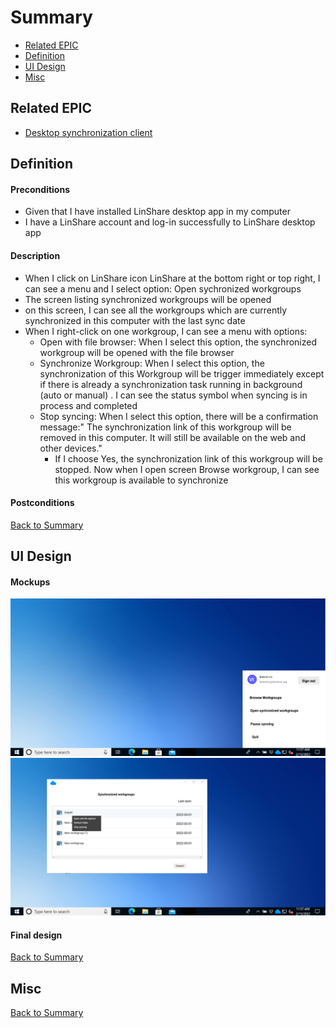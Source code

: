 # Summary

* [Related EPIC](#related-epic)
* [Definition](#definition)
* [UI Design](#ui-design)
* [Misc](#misc)

## Related EPIC

* [Desktop synchronization client](./README.md)

## Definition

#### Preconditions

- Given that I have installed LinShare desktop app in my computer
- I have a LinShare account and log-in successfully to LinShare desktop app

#### Description

- When I click on LinShare icon LinShare at the bottom right or top right, I can see a menu and I select option: Open sychronized workgroups
- The screen listing synchronized workgroups will be opened
- on this screen, I can see all the workgroups which are currently synchronized in this computer with the last sync date 
- When I right-click on one workgroup, I can see a menu with options: 
   - Open with file browser: When I select this option, the synchronized workgroup will be opened with the file browser
   - Synchronize Workgroup: When I select this option, the synchronization of this Workgroup will be trigger immediately except if there is already a synchronization task running in background (auto or manual) . I can see the status symbol when syncing is in process and completed
   - Stop syncing: When I select this option, there will be a confirmation message:" The synchronization link of this workgroup will be removed in this computer. It will still be available on the web and other devices." 
      - If I choose Yes, the synchronization link  of this workgroup will be stopped. Now when I open screen Browse workgroup, I can see this workgroup is available to synchronize

#### Postconditions


[Back to Summary](#summary)

## UI Design

#### Mockups

![story532](./mockups/532.1.png)
![story532](./mockups/532.2.png)

#### Final design

[Back to Summary](#summary)

## Misc

[Back to Summary](#summary)



